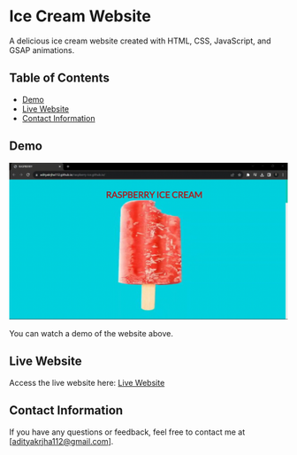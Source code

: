 # Ice Cream Website

A delicious ice cream website created with HTML, CSS, JavaScript, and GSAP animations.

## Table of Contents
- [Demo](#demo)
- [Live Website](#live-website)
- [Contact Information](#Contact-Information)




## Demo

![Demo](./demo.gif)

You can watch a demo of the website above.

## Live Website

Access the live website here: [Live Website](https://adityakrjha112.github.io/raspberry-ice.github.io/)



## Contact Information

If you have any questions or feedback, feel free to contact me at [adityakrjha112@gmail.com].

